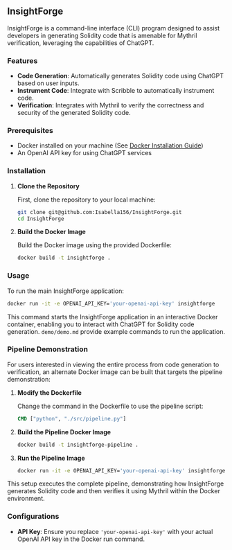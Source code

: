 ## InsightForge

InsightForge is a command-line interface (CLI) program designed to assist developers in generating Solidity code that is amenable for Mythril verification, leveraging the capabilities of ChatGPT.

### Features

- **Code Generation**: Automatically generates Solidity code using ChatGPT based on user inputs.
- **Instrument Code**: Integrate with Scribble to automatically instrument code.
- **Verification**: Integrates with Mythril to verify the correctness and security of the generated Solidity code.

### Prerequisites

- Docker installed on your machine (See [Docker Installation Guide](https://docs.docker.com/get-docker/))
- An OpenAI API key for using ChatGPT services

### Installation

1. **Clone the Repository**

   First, clone the repository to your local machine:

   ```bash
   git clone git@github.com:Isabella156/InsightForge.git
   cd InsightForge
   ```

2. **Build the Docker Image**

   Build the Docker image using the provided Dockerfile:

   ```bash
   docker build -t insightforge .
   ```

### Usage

To run the main InsightForge application:

```bash
docker run -it -e OPENAI_API_KEY='your-openai-api-key' insightforge
```

This command starts the InsightForge application in an interactive Docker container, enabling you to interact with ChatGPT for Solidity code generation. `demo/demo.md` provide example commands to run the application.

### Pipeline Demonstration

For users interested in viewing the entire process from code generation to verification, an alternate Docker image can be built that targets the pipeline demonstration:

1. **Modify the Dockerfile**

   Change the command in the Dockerfile to use the pipeline script:

   ```Dockerfile
   CMD ["python", "./src/pipeline.py"]
   ```

2. **Build the Pipeline Docker Image**

   ```bash
   docker build -t insightforge-pipeline .
   ```

3. **Run the Pipeline Image**

   ```bash
   docker run -it -e OPENAI_API_KEY='your-openai-api-key' insightforge-pipeline
   ```

This setup executes the complete pipeline, demonstrating how InsightForge generates Solidity code and then verifies it using Mythril within the Docker environment.

### Configurations

- **API Key**: Ensure you replace `'your-openai-api-key'` with your actual OpenAI API key in the Docker run command.